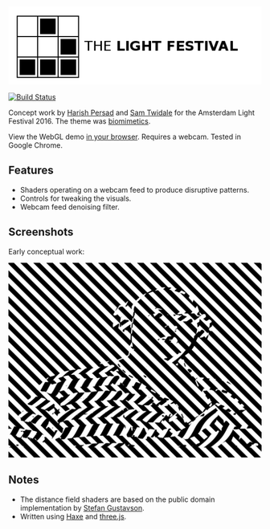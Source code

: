 [![Amsterdam Light Festival Biomimetics](screenshots/amsterdam_light_festival_logo.png?raw=true "Concept Work Logo")](https://tw1ddle.github.io/Amsterdam-Light-Festival-2016/)

[![Build Status](https://img.shields.io/travis/Tw1ddle/Amsterdam-Light-Festival-2016.svg?style=flat-square)](https://travis-ci.org/Tw1ddle/Amsterdam-Light-Festival-2016)

Concept work by [Harish Persad](http://harishpersad.tumblr.com/) and [Sam Twidale](http://samcodes.co.uk/code/) for the Amsterdam Light Festival 2016. The theme was [biomimetics](https://en.wikipedia.org/wiki/Biomimetics).

View the WebGL demo [in your browser](https://tw1ddle.github.io/Amsterdam-Light-Festival-2016/). Requires a webcam. Tested in Google Chrome.

## Features ##
* Shaders operating on a webcam feed to produce disruptive patterns.
* Controls for tweaking the visuals.
* Webcam feed denoising filter.

## Screenshots ##

Early conceptual work:

![Screenshot](screenshots/dazzle_patterns_screenshot_0.gif?raw=true "Dazzle patterns - Amsterdam Light Festival Concept Screenshot 1")

## Notes ##
* The distance field shaders are based on the public domain implementation by [Stefan Gustavson](http://openglinsights.com/).
* Written using [Haxe](http://haxe.org/) and [three.js](http://threejs.org/).